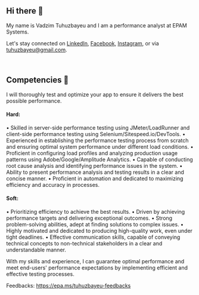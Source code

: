 ## Hi there 👋
My name is Vadzim Tuhuzbayeu and I am a performance analyst at EPAM Systems.

Let's stay connected on [LinkedIn](https://www.linkedin.com/in/tuhuzbayeu/), [Facebook](https://www.facebook.com/tuhuzbayeu/), [Instagram](https://www.instagram.com/tuhuzbayeu/), or via [tuhuzbayeu@gmail.com](mailto:tuhuzbayeu@gmail.com).

<br>

## Competencies 💪
I will thoroughly test and optimize your app to ensure it delivers the best possible performance.

#### Hard:
• Skilled in server-side performance testing using JMeter/LoadRunner and client-side performance testing using Selenium/Sitespeed.io/DevTools.
• Experienced in establishing the performance testing process from scratch and ensuring optimal system performance under different load conditions.
• Proficient in configuring load profiles and analyzing production usage patterns using Adobe/Google/Amplitude Analytics.
• Capable of conducting root cause analysis and identifying performance issues in the system.
• Ability to present performance analysis and testing results in a clear and concise manner.
• Proficient in automation and dedicated to maximizing efficiency and accuracy in processes.

#### Soft:
• Prioritizing efficiency to achieve the best results.
• Driven by achieving performance targets and delivering exceptional outcomes.
• Strong problem-solving abilities, adept at finding solutions to complex issues.
• Highly motivated and dedicated to producing high-quality work, even under tight deadlines.
• Effective communication skills, capable of conveying technical concepts to non-technical stakeholders in a clear and understandable manner.

With my skills and experience, I can guarantee optimal performance and meet end-users' performance expectations by implementing efficient and effective testing processes.


Feedbacks: https://epa.ms/tuhuzbayeu-feedbacks
